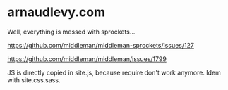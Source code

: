 # arnaudlevy.com

Well, everything is messed with sprockets...

https://github.com/middleman/middleman-sprockets/issues/127

https://github.com/middleman/middleman/issues/1799


JS is directly copied in site.js, because require don't work anymore. Idem with site.css.sass.
